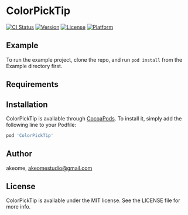 # ColorPickTip

[![CI Status](https://img.shields.io/travis/akeome/ColorPickTip.svg?style=flat)](https://travis-ci.org/akeome/ColorPickTip)
[![Version](https://img.shields.io/cocoapods/v/ColorPickTip.svg?style=flat)](https://cocoapods.org/pods/ColorPickTip)
[![License](https://img.shields.io/cocoapods/l/ColorPickTip.svg?style=flat)](https://cocoapods.org/pods/ColorPickTip)
[![Platform](https://img.shields.io/cocoapods/p/ColorPickTip.svg?style=flat)](https://cocoapods.org/pods/ColorPickTip)

## Example

To run the example project, clone the repo, and run `pod install` from the Example directory first.

## Requirements

## Installation

ColorPickTip is available through [CocoaPods](https://cocoapods.org). To install
it, simply add the following line to your Podfile:

```ruby
pod 'ColorPickTip'
```

## Author

akeome, akeomestudio@gmail.com

## License

ColorPickTip is available under the MIT license. See the LICENSE file for more info.
